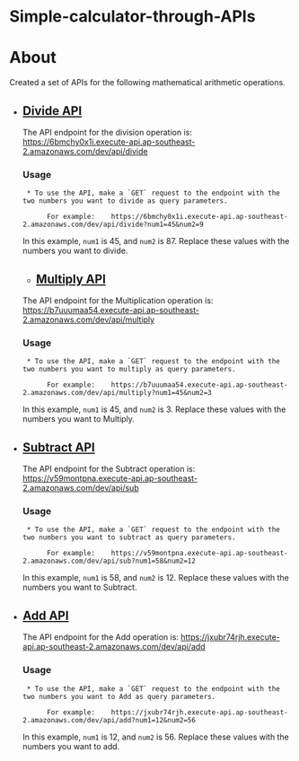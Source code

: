 # Simple-calculator-through-APIs

# About
Created a set of APIs for the following mathematical arithmetic operations.

- ## [Divide API](https://6bmchy0x1i.execute-api.ap-southeast-2.amazonaws.com/dev/api/divide?num1=45&num2=87)
  The API endpoint for the division operation is:
     https://6bmchy0x1i.execute-api.ap-southeast-2.amazonaws.com/dev/api/divide
  ### Usage
       * To use the API, make a `GET` request to the endpoint with the two numbers you want to divide as query parameters.
   
            For example:    https://6bmchy0x1i.execute-api.ap-southeast-2.amazonaws.com/dev/api/divide?num1=45&num2=9
  
   In this example, `num1` is 45, and `num2` is 87. Replace these values with the numbers you want to divide.


  - ## [Multiply API](https://b7uuumaa54.execute-api.ap-southeast-2.amazonaws.com/dev/api/multiply?num1=45&num2=3)
  The API endpoint for the Multiplication operation is:
     https://b7uuumaa54.execute-api.ap-southeast-2.amazonaws.com/dev/api/multiply
  ### Usage
       * To use the API, make a `GET` request to the endpoint with the two numbers you want to multiply as query parameters.
   
            For example:    https://b7uuumaa54.execute-api.ap-southeast-2.amazonaws.com/dev/api/multiply?num1=45&num2=3
  
   In this example, `num1` is 45, and `num2` is 3. Replace these values with the numbers you want to Multiply.


- ## [Subtract API](https://v59montpna.execute-api.ap-southeast-2.amazonaws.com/dev/api/sub?num1=58&num2=12)
  The API endpoint for the Subtract operation is:
     https://v59montpna.execute-api.ap-southeast-2.amazonaws.com/dev/api/sub
  ### Usage
       * To use the API, make a `GET` request to the endpoint with the two numbers you want to subtract as query parameters.
   
            For example:    https://v59montpna.execute-api.ap-southeast-2.amazonaws.com/dev/api/sub?num1=58&num2=12
  
   In this example, `num1` is 58, and `num2` is 12. Replace these values with the numbers you want to Subtract.

- ## [Add API](https://jxubr74rjh.execute-api.ap-southeast-2.amazonaws.com/dev/api/add?num1=12&num2=56)
  The API endpoint for the Add operation is:
     https://jxubr74rjh.execute-api.ap-southeast-2.amazonaws.com/dev/api/add
  ### Usage
       * To use the API, make a `GET` request to the endpoint with the two numbers you want to Add as query parameters.
   
            For example:    https://jxubr74rjh.execute-api.ap-southeast-2.amazonaws.com/dev/api/add?num1=12&num2=56
  
   In this example, `num1` is 12, and `num2` is 56. Replace these values with the numbers you want to add.


